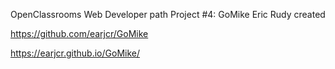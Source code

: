 OpenClassrooms
Web Developer path
Project #4: GoMike
Eric Rudy created

https://github.com/earjcr/GoMike

https://earjcr.github.io/GoMike/

